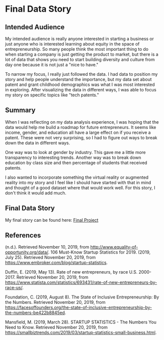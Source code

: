 # Final Data Story

## Intended Audience 

My intended audience is really anyone interested in starting a business or just anyone who is interested learning about equity in the space of entrepreneurship. So many people think the most important thing to do when starting a company is just getting the product to market, but there is a lot of data that shows you need to start building diversity and culture from day one because it is not just a "nice to have." 

To narrow my focus, I really just followed the data. I had data to position my story and help people understand the importance, but my data set about patent and grant childhood demographics was what I was most interested in exploring. After visualizing the data in different ways, I was able to focus my story on specific topics like "tech patents."

## Summary 

When I was reflecting on my data analysis experience, I was hoping that the data would help me build a roadmap for future entrepreneurs. It seems like income, gender, and education all have a large effect on if you receive a patent. These were not very surprising, so I had to figure out ways to break down the data in different ways.

One way was to look at gender by industry. This gave me a little more transparency to interesting trends. Another way was to break down education by class size and then percentage of students that received patents. 

I also wanted to incorporate something the virtual reality or augmented reality into my story and I feel like I should have started with that in mind and thought of a good dataset where that would work well. For this story, I don't think it would add much.

## Final Data Story

My final story can be found here: [Final Project](https://carnegiemellon.shorthandstories.com/paigekassalen/index.html)

## References 

(n.d.). Retrieved November 10, 2019, from http://www.equality-of-opportunity.org/data/.
106 Must-Know Startup Statistics for 2019. (2019, July 25). Retrieved November 20, 2019, from https://www.embroker.com/blog/startup-statistics.

Duffin, E. (2019, May 13). Rate of new entrepreneurs, by race U.S. 2000-2017. Retrieved November 20, 2019, from https://www.statista.com/statistics/693431/rate-of-new-entrepreneurs-by-race-us/.

Foundation, C. (2019, August 8). The State of Inclusive Entrepreneurship: By the Numbers. Retrieved November 20, 2019, from https://facesoffounders.org/the-state-of-inclusive-entrepreneurship-by-the-numbers-be422b8845ed.

Mansfield, M. (2019, March 28). STARTUP STATISTICS - The Numbers You Need to Know. Retrieved November 20, 2019, from https://smallbiztrends.com/2019/03/startup-statistics-small-business.html.

